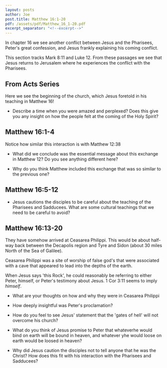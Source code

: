 ```yaml
---
layout: posts
author: Joe
post.title: Matthew 16:1-20
pdf: /assets/pdf/Matthew_16_1-20.pdf
excerpt_separator: "<!--excerpt-->"
---
```

In chapter 16 we see another conflict between Jesus
and the Pharisees, Peter's great confession, and 
Jesus frankly explaining his coming conflict.

This section tracks Mark 8:11 and Luke 12.  From
these passages we see that Jesus returns to Jerusalem 
where he experiences the conflict with the Pharisees.

<!--excerpt-->

## From Acts Series

Here we see the beginning of the church, which Jesus foretold
in his teaching in Matthew 16!

* Describe a time when you were amazed and perplexed?  Does this
  give you any insight on how the people felt at the coming of
  the Holy Spirit?

## Matthew 16:1-4

Notice how similar this interaction is with Matthew 12:38

* What did we conclude was the essential message about this
  exchange in Matthew 12?  Do you see anything different here?

* Why do you think Matthew included this exchange that was so
  similar to the previous one?

## Matthew 16:5-12
  
* Jesus cautions the disciples to be careful about the teaching 
  of the Pharisees and Sadducees.  What are some cultural
  teachings that we need to be careful to avoid?

## Matthew 16:13-20

They have somehow arrived at Ceasarea Philippi.  This would
be about half-way back between the Decapolis region and 
Tyre and Sidon (about 30 miles North of the Sea of Galilee).

Ceasarea Philippi was a site of worship of false god's that
were associated with a cave that appeared to lead into the 
depths of the earth.

When Jesus says 'this Rock', he could reasonably be referring
to either Peter, himself, or Peter's testimony about Jesus.
1 Cor 3:11 seems to imply *himself*.

* What are your thoughts on how and why they were in Ceasarea 
  Philippi

* How deeply insightful was Peter's proclamation?

* How do you feel to see Jesus' statement that the 'gates of 
  hell' will not overcome his church?

* What do you think of Jesus promise to Peter that whateverhe would
  bind on earth will be bound in heaven, and whatever
  yhe would loose on earth would be loosed in heaven?

* Why did Jesus caution the disciples not to tell anyone that 
  he was the Christ?  How does this fit with his interaction
  with the Pharisees and Sadducees?

